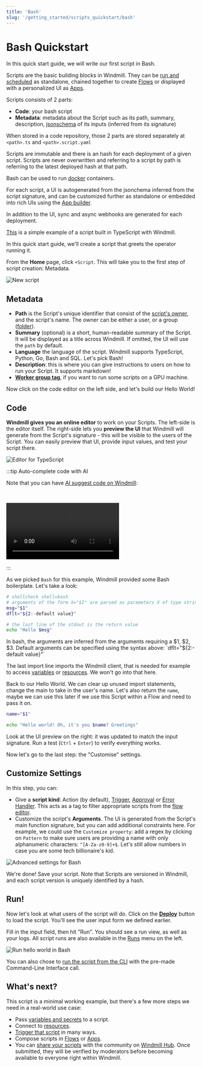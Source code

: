 ```yaml
---
title: 'Bash'
slug: '/getting_started/scripts_quickstart/bash'
---
```


# Bash Quickstart

In this quick start guide, we will write our first script in Bash.

Scripts are the basic building blocks in Windmill. They can be [run and scheduled](../../8_trigger_scripts/index.md) as standalone, chained together to create [Flows][flows] or displayed with a personalized UI as [Apps](../../7_apps_quickstart/index.mdx).

Scripts consists of 2 parts:

- **Code**: your bash script
- **Metadata**: metadata about the Script such as its path, summary, description, [jsonschema](../../../reference/index.md#json-schema) of its inputs (inferred from its signature)

When stored in a code repository, those 2 parts are stored separately at `<path>.ts` and `<path>.script.yaml`

Scripts are immutable and there is an hash for each deployment of a given script. Scripts are never overwritten and referring to a script by path is referring to the latest deployed hash at that path.

Bash can be used to run [docker](../../../advanced/7_docker/index.md) containers.

For each script, a UI is autogenerated from the jsonchema inferred from the script signature, and can be customized further as standalone or embedded into rich UIs using the [App builder](../../7_apps_quickstart/index.mdx).

In addition to the UI, sync and async webhooks are generated for each deployment.

[This](https://hub.windmill.dev/scripts/gmail/1291/-send-email-gmail) is a simple example of a script built in TypeScript with Windmill.

In this quick start guide, we'll create a script that greets the operator running it.

From the **Home** page, click `+Script`. This will take you to the
first step of script creation: Metadata.

![New script](./create_script_bash.png)

## Metadata

- **Path** is the Script's unique identifier that consist of the
  [script's owner](../../../reference/index.md#owner), and the script's name.
  The owner can be either a user, or a group ([folder](../../../core_concepts/8_groups_and_folders/index.md#folders)).
- **Summary** (optional) is a short, human-readable summary of the Script. It
  will be displayed as a title across Windmill. If omitted, the UI will use the `path` by
  default.
- **Language** the language of the script. Windmill supports TypeScript, Python,
  Go, Bash and SQL. Let's pick Bash!
- **Description**: this is where you can give instructions
  to users on how to run your Script. It supports markdown!
- **[Worker group tag](../../../core_concepts/9_worker_groups/index.md)**, if you want to run some scripts on a GPU machine.

Now click on the code editor on the left side, and let's build our Hello World!

## Code

**Windmill gives you an online editor** to work on your Scripts. The left-side is
the editor itself. The right-side lets you **preview the UI** that Windmill will
generate from the Script's signature - this will be visible to the users of the
Script. You can easily preview that UI, provide input values, and test your
script there.

![Editor for TypeScript](./editor_bash.png)

:::tip Auto-complete code with AI

Note that you can have [AI suggest code on Windmill](../../../misc/11_code_autocompletion/index.md):

<br/>

<video
    className="border-2 rounded-xl object-cover w-full h-full dark:border-gray-800"
    controls
    id="main-video"
    src="/videos/codeium_example.mp4"
/>

:::

As we picked `Bash` for this example, Windmill provided some Bash
boilerplate. Let's take a look:

```bash
# shellcheck shell=bash
# arguments of the form X="$I" are parsed as parameters X of type string
msg="$1"
dflt="${2:-default value}"

# the last line of the stdout is the return value
echo "Hello $msg"
```

In bash, the arguments are inferred from the arguments requiring a $1, $2, $3. Default arguments can be specified using the syntax above: `dflt="${2:-default value}"`

The last import line imports the Windmill
client, that is needed for example to access
[variables](../../../core_concepts/2_variables_and_secrets/index.md) or
[resources](../../../core_concepts/3_resources_and_types/index.md). We won't go
into that here.

Back to our Hello World. We can clear up unused import statements, change the
main to take in the user's name. Let's also return the `name`, maybe we can use
this later if we use this Script within a Flow and need to pass it on.

```bash
name="$1"

echo "Hello world! Oh, it's you $name? Greetings"
```

Look at the UI preview on the right: it was updated to match the input
signature. Run a test (`Ctrl` + `Enter`) to verify everything works.

Now let's go to the last step: the "Customise" settings.

## Customize Settings

In this step, you can:

- Give a **script kind**: Action (by default), [Trigger](../../../flows/10_flow_trigger.md), [Approval](../../../flows/11_flow_approval.md) or [Error Handler](../../../flows/7_flow_error_handler.md). This acts as a tag to filter appropriate scripts from the [flow editor](../../6_flows_quickstart/index.md).
- Customize the script's **Arguments**. The UI is generated from the Script's main function signature, but you can add additional constraints here. For example, we could use the `Customize property`: add a regex by clicking on `Pattern` to make sure users are providing a name with only alphanumeric characters: `^[A-Za-z0-9]+$`. Let's still allow numbers in case you are some tech billionaire's kid.

![Advanced settings for Bash](./customize_bash.png)

We're done! Save your script. Note that Scripts are versioned in Windmill, and
each script version is uniquely identified by a hash.

## Run!

Now let's look at what users of the script will do. Click on the **[Deploy](../../../core_concepts/0_draft_and_deploy/index.md)** button
to load the script. You'll see the user input form we defined earlier.

Fill in the input field, then hit "Run". You should see a run view, as well as
your logs. All script runs are also available in the [Runs][app-runs] menu on
the left.

![Run hello world in Bash](./run_bash.png)

You can also chose to [run the script from the CLI](../../../advanced/3_cli/index.mdx) with the pre-made Command-Line Interface call.

## What's next?

This script is a minimal working example, but there's a few more steps we need
in a real-world use case:

- Pass
  [variables and secrets](../../../core_concepts/2_variables_and_secrets/index.md)
  to a script.
- Connect to [resources](../../../core_concepts/3_resources_and_types/index.md).
- [Trigger that script](../../8_trigger_scripts/index.md) in many ways.
- Compose scripts in [Flows][flows] or [Apps](../../7_apps_quickstart/index.mdx).
- You can [share your scripts](../../../misc/1_share_on_hub/index.md) with the community on [Windmill Hub][wm-hub]. Once
  submitted, they will be verified by moderators before becoming available to
  everyone right within Windmill.

<!-- Resources -->

[flows]: ../../../getting_started/6_flows_quickstart/index.md
[app-runs]: https://app.windmill.dev/runs
[app-scripts]: https://app.windmill.dev/scripts
[wm-hub]: https://hub.windmill.dev
